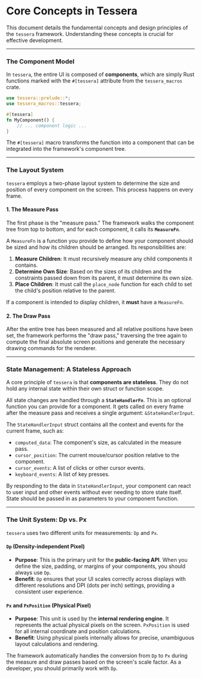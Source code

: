 # Core Concepts in Tessera

This document details the fundamental concepts and design principles of the `tessera` framework. Understanding these concepts is crucial for effective development.

---

### The Component Model

In `tessera`, the entire UI is composed of **components**, which are simply Rust functions marked with the `#[tessera]` attribute from the `tessera_macros` crate.

```rust
use tessera::prelude::*;
use tessera_macros::tessera;

#[tessera]
fn MyComponent() {
    // ... component logic ...
}
```

The `#[tessera]` macro transforms the function into a component that can be integrated into the framework's component tree.

---

### The Layout System

`tessera` employs a two-phase layout system to determine the size and position of every component on the screen. This process happens on every frame.

#### 1. The Measure Pass

The first phase is the "measure pass." The framework walks the component tree from top to bottom, and for each component, it calls its **`MeasureFn`**.

A `MeasureFn` is a function you provide to define how your component should be sized and how its children should be arranged. Its responsibilities are:
1.  **Measure Children**: It must recursively measure any child components it contains.
2.  **Determine Own Size**: Based on the sizes of its children and the constraints passed down from its parent, it must determine its own size.
3.  **Place Children**: It must call the `place_node` function for each child to set the child's position relative to the parent.

If a component is intended to display children, it **must** have a `MeasureFn`.

#### 2. The Draw Pass

After the entire tree has been measured and all relative positions have been set, the framework performs the "draw pass," traversing the tree again to compute the final absolute screen positions and generate the necessary drawing commands for the renderer.

---

### State Management: A Stateless Approach

A core principle of `tessera` is that **components are stateless**. They do not hold any internal state within their own struct or function scope.

All state changes are handled through a **`StateHandlerFn`**. This is an optional function you can provide for a component. It gets called on every frame after the measure pass and receives a single argument: `&StateHandlerInput`.

The `StateHandlerInput` struct contains all the context and events for the current frame, such as:
- `computed_data`: The component's size, as calculated in the measure pass.
- `cursor_position`: The current mouse/cursor position relative to the component.
- `cursor_events`: A list of clicks or other cursor events.
- `keyboard_events`: A list of key presses.

By responding to the data in `StateHandlerInput`, your component can react to user input and other events without ever needing to store state itself. State should be passed in as parameters to your component function.

---

### The Unit System: Dp vs. Px

`tessera` uses two different units for measurements: `Dp` and `Px`.

#### `Dp` (Density-independent Pixel)

- **Purpose**: This is the primary unit for the **public-facing API**. When you define the size, padding, or margins of your components, you should always use `Dp`.
- **Benefit**: `Dp` ensures that your UI scales correctly across displays with different resolutions and DPI (dots per inch) settings, providing a consistent user experience.

#### `Px` and `PxPosition` (Physical Pixel)

- **Purpose**: This unit is used by the **internal rendering engine**. It represents the actual physical pixels on the screen. `PxPosition` is used for all internal coordinate and position calculations.
- **Benefit**: Using physical pixels internally allows for precise, unambiguous layout calculations and rendering.

The framework automatically handles the conversion from `Dp` to `Px` during the measure and draw passes based on the screen's scale factor. As a developer, you should primarily work with `Dp`.